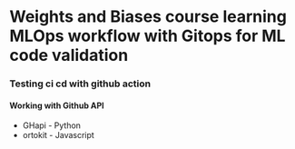 # Weights and Biases course learning MLOps workflow with Gitops for ML code validation
### Testing ci cd with github action
#### Working with Github API
- GHapi - Python
- ortokit - Javascript
